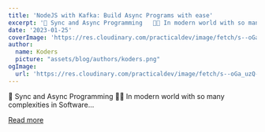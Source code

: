 ```yaml
---
title: 'NodeJS with Kafka: Build Async Programs with ease'
excerpt: '📍 Sync and Async Programming   😶‍🌫️ In modern world with so many complexities in Software...'
date: '2023-01-25'
coverImage: 'https://res.cloudinary.com/practicaldev/image/fetch/s--oGa_uzQ---/c_imagga_scale,f_auto,fl_progressive,h_420,q_auto,w_1000/https://dev-to-uploads.s3.amazonaws.com/uploads/articles/mqhdwm24pof45suxt9kb.png'
author:
  name: Koders
  picture: "assets/blog/authors/koders.png"
ogImage:
  url: 'https://res.cloudinary.com/practicaldev/image/fetch/s--oGa_uzQ---/c_imagga_scale,f_auto,fl_progressive,h_420,q_auto,w_1000/https://dev-to-uploads.s3.amazonaws.com/uploads/articles/mqhdwm24pof45suxt9kb.png'
---
```


📍 Sync and Async Programming   😶‍🌫️ In modern world with so many complexities in Software...

[Read more](https://dev.to/lovepreetsingh/nodejs-with-kafka-build-async-programs-with-ease-11n3)
